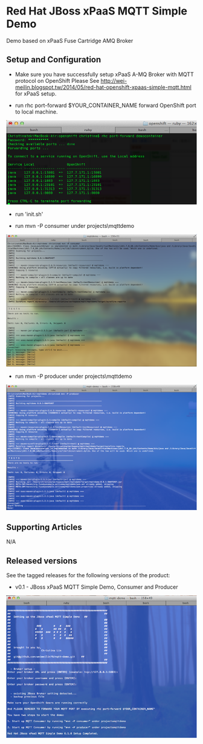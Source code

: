 Red Hat JBoss xPaaS MQTT Simple Demo 
=====================================================================

Demo based on xPaaS Fuse Cartridge AMQ Broker

Setup and Configuration
-----------------------

- Make sure you have successfully setup xPaaS A-MQ Broker with MQTT protocol on OpenShift
Please See http://wei-meilin.blogspot.tw/2014/05/red-hat-openshift-xpaas-simple-mqtt.html for xPaaS setup.

- run rhc port-forward $YOUR_CONTAINER_NAME forward OpenShift port to local machine.   

![port forward](https://github.com/weimeilin79/mqtt-demo/blob/master/docs/rhc.png?raw=true)

- run 'init.sh' 

- run mvn -P consumer under projects\mqttdemo

![consumer](https://github.com/weimeilin79/mqtt-demo/blob/master/docs/consumer.png?raw=true)

- run mvn -P producer under projects\mqttdemo

![Producer](https://github.com/weimeilin79/mqtt-demo/blob/master/docs/producer.png?raw=true?raw=true)

Supporting Articles
-------------------
N/A

Released versions
-----------------

See the tagged releases for the following versions of the product:

- v0.1 - JBoss xPaaS MQTT Simple Demo, Consumer and Producer

![init](https://github.com/weimeilin79/mqtt-demo/blob/master/docs/init.png)



